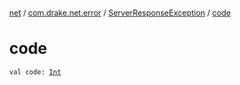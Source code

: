 [net](../../index.md) / [com.drake.net.error](../index.md) / [ServerResponseException](index.md) / [code](./code.md)

# code

`val code: `[`Int`](https://kotlinlang.org/api/latest/jvm/stdlib/kotlin/-int/index.html)